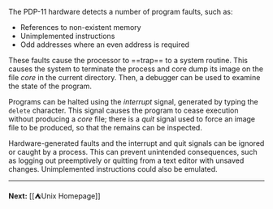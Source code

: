 The PDP-11 hardware detects a number of program faults, such as:

* References to non-existent memory
* Unimplemented instructions
* Odd addresses where an even address is required

These faults cause the processor to ==trap== to a system routine. This causes the system to terminate the process and core dump its image on the file *core* in the current directory. Then, a debugger can be used to examine the state of the program.

Programs can be halted using the *interrupt* signal, generated by typing the `delete` character. This signal causes the program to cease execution without producing a *core* file; there is a *quit* signal used to force an image file to be produced, so that the remains can be inspected.

Hardware-generated faults and the interrupt and quit signals can be ignored or caught by a process. This can prevent unintended consequences, such as logging out preemptively or quitting from a text editor with unsaved changes. Unimplemented instructions could also be emulated.

---

**Next:** [[⛺Unix Homepage]]